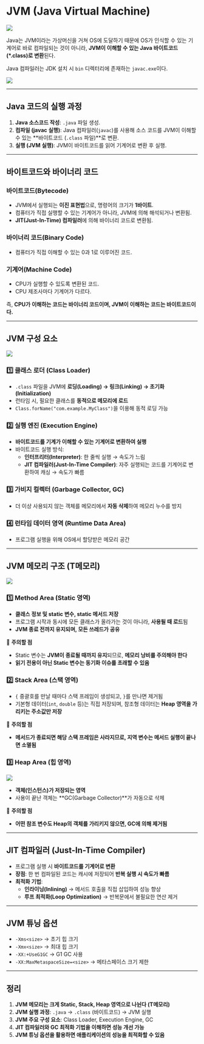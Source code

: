 # JVM (Java Virtual Machine)

![](https://img1.daumcdn.net/thumb/R1280x0/?scode=mtistory2&fname=https%3A%2F%2Fblog.kakaocdn.net%2Fdn%2F0kg24%2Fbtq4YOOQH4J%2FEF2ISOpkYA36a1flwtLEmK%2Fimg.png)

Java는 JVM이라는 가상머신을 거쳐 OS에 도달하기 때문에 OS가 인식할 수 있는 기계어로 바로 컴파일되는 것이 아니라, **JVM이 이해할 수 있는 Java 바이트코드(*.class)로 변환**된다.

Java 컴파일러는 JDK 설치 시 `bin` 디렉터리에 존재하는 `javac.exe`이다.

![](https://i.ibb.co/W62mj8t/image.png)

---

## **Java 코드의 실행 과정**
1. **Java 소스코드 작성**: `.java` 파일 생성.
2. **컴파일 (javac 실행)**: Java 컴파일러(`javac`)를 사용해 소스 코드를 JVM이 이해할 수 있는 **바이트코드 (`.class` 파일)**로 변환.
3. **실행 (JVM 실행)**: JVM이 바이트코드를 읽어 기계어로 변환 후 실행.

---

## **바이트코드와 바이너리 코드**

### **바이트코드(Bytecode)**
- JVM에서 실행되는 **이진 표현법**으로, 명령어의 크기가 **1바이트**.
- 컴퓨터가 직접 실행할 수 있는 기계어가 아니라, JVM에 의해 해석되거나 변환됨.
- **JIT(Just-In-Time) 컴파일러**에 의해 바이너리 코드로 변환됨.

### **바이너리 코드(Binary Code)**
- 컴퓨터가 직접 이해할 수 있는 0과 1로 이루어진 코드.

### **기계어(Machine Code)**
- CPU가 실행할 수 있도록 변환된 코드.
- CPU 제조사마다 기계어가 다르다.

즉, **CPU가 이해하는 코드는 바이너리 코드이며, JVM이 이해하는 코드는 바이트코드이다.**

---

## **JVM 구성 요소**

![](https://velog.velcdn.com/images/jungmyeong96/post/374c653e-bbc9-4499-8bac-54fda17961ff/image.png)

### 1️⃣ **클래스 로더 (Class Loader)**
- `.class` 파일을 JVM에 **로딩(Loading) → 링크(Linking) → 초기화(Initialization)**
- 런타임 시, 필요한 클래스를 **동적으로 메모리에 로드**
- `Class.forName("com.example.MyClass")`을 이용해 동적 로딩 가능

### 2️⃣ **실행 엔진 (Execution Engine)**
- **바이트코드를 기계가 이해할 수 있는 기계어로 변환하여 실행**
- 바이트코드 실행 방식:
    - **인터프리터(Interpreter)**: 한 줄씩 실행 → 속도가 느림
    - **JIT 컴파일러(Just-In-Time Compiler)**: 자주 실행되는 코드를 기계어로 변환하여 캐싱 → 속도가 빠름

### 3️⃣ **가비지 컬렉터 (Garbage Collector, GC)**
- 더 이상 사용되지 않는 객체를 메모리에서 **자동 삭제**하여 메모리 누수를 방지

### 4️⃣ **런타임 데이터 영역 (Runtime Data Area)**
- 프로그램 실행을 위해 OS에서 할당받은 메모리 공간

---

## **JVM 메모리 구조 (T메모리)**

![](https://img1.daumcdn.net/thumb/R1280x0/?scode=mtistory2&fname=https%3A%2F%2Fblog.kakaocdn.net%2Fdn%2FcEjHLD%2Fbtq4YtqCAGY%2FrrVrI45UWSH2LqslkP8Wg0%2Fimg.png)

### 1️⃣ **Method Area (Static 영역)**
- **클래스 정보 및 static 변수, static 메서드 저장**
- 프로그램 시작과 동시에 모든 클래스가 올라가는 것이 아니라, **사용될 때 로드**됨
- **JVM 종료 전까지 유지되며, 모든 쓰레드가 공유**

📌 **주의할 점**
- Static 변수는 **JVM이 종료될 때까지 유지**되므로, **메모리 낭비를 주의해야 한다**
- **읽기 전용이 아닌 Static 변수는 동기화 이슈를 초래할 수 있음**

### 2️⃣ **Stack Area (스택 영역)**
- `{` 중괄호를 만날 때마다 스택 프레임이 생성되고, `}`를 만나면 제거됨
- 기본형 데이터(`int`, `double` 등)는 직접 저장되며, 참조형 데이터는 **Heap 영역을 가리키는 주소값만 저장**

📌 **주의할 점**
- **메서드가 종료되면 해당 스택 프레임은 사라지므로, 지역 변수는 메서드 실행이 끝나면 소멸됨**

### 3️⃣ **Heap Area (힙 영역)**
![](https://img1.daumcdn.net/thumb/R1280x0/?scode=mtistory2&fname=https%3A%2F%2Fblog.kakaocdn.net%2Fdn%2FmxiE4%2Fbtq4Y5pwyCR%2F3nO3XIf20wUUTrzMKvn5yk%2Fimg.png)
- **객체(인스턴스)가 저장되는 영역**
- 사용이 끝난 객체는 **GC(Garbage Collector)**가 자동으로 삭제

📌 **주의할 점**
- **어떤 참조 변수도 Heap의 객체를 가리키지 않으면, GC에 의해 제거됨**

---

## **JIT 컴파일러 (Just-In-Time Compiler)**
- 프로그램 실행 시 **바이트코드를 기계어로 변환**
- **장점**: 한 번 컴파일된 코드는 캐시에 저장되어 **반복 실행 시 속도가 빠름**
- **최적화 기법**:
    - **인라이닝(Inlining)** → 메서드 호출을 직접 삽입하여 성능 향상
    - **루프 최적화(Loop Optimization)** → 반복문에서 불필요한 연산 제거

---

## **JVM 튜닝 옵션**
- `-Xms<size>` → 초기 힙 크기
- `-Xmx<size>` → 최대 힙 크기
- `-XX:+UseG1GC` → G1 GC 사용
- `-XX:MaxMetaspaceSize=<size>` → 메타스페이스 크기 제한

---

## **정리**
1. **JVM 메모리는 크게 Static, Stack, Heap 영역으로 나뉜다 (T메모리)**
2. **JVM 실행 과정**: `.java` → `.class` (바이트코드) → JVM 실행
3. **JVM 주요 구성 요소**: Class Loader, Execution Engine, GC
4. **JIT 컴파일러와 GC 최적화 기법을 이해하면 성능 개선 가능**
5. **JVM 튜닝 옵션을 활용하면 애플리케이션의 성능을 최적화할 수 있음**

